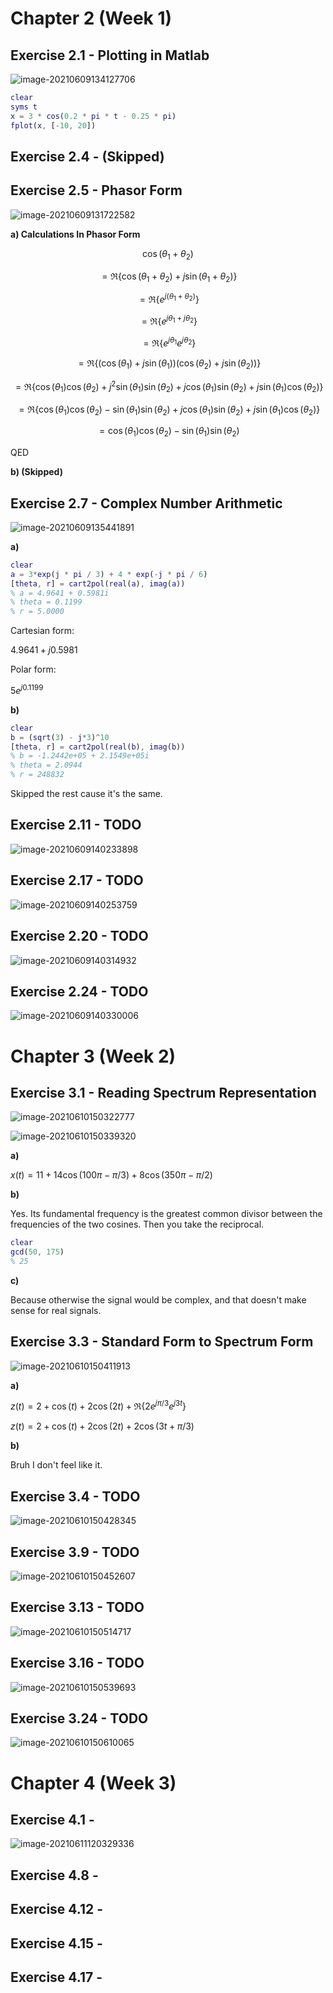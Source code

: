 # Chapter 2 (Week 1)

## Exercise 2.1 - Plotting in Matlab

![image-20210609134127706](image-20210609134127706.png)

```matlab
clear
syms t
x = 3 * cos(0.2 * pi * t - 0.25 * pi)
fplot(x, [-10, 20])
```

## Exercise 2.4 - (Skipped)

## Exercise 2.5 - Phasor Form

![image-20210609131722582](image-20210609131722582.png)

**a) Calculations In Phasor Form**

$$\cos(\theta_1 +\theta_2)$$ 

$$= \Re\{\cos(\theta_1 + \theta_2) + j\sin(\theta_1 + \theta_2)\}$$ 

$$= \Re\{e^{j(\theta_1 + \theta_2)}\}$$

$$=\Re\{e^{j\theta_1 + j\theta_2}\}$$

$$=\Re\{e^{j\theta_1}e^{j\theta_2}\}$$

$$=\Re\{(\cos(\theta_1)+j\sin(\theta_1))(\cos(\theta_2)+j\sin(\theta_2))\}$$

$$=\Re\{\cos(\theta_1)\cos(\theta_2)+j^2\sin(\theta_1)\sin(\theta_2)+j\cos(\theta_1)\sin(\theta_2)+j\sin(\theta_1)\cos(\theta_2)\}$$

$$=\Re\{\cos(\theta_1)\cos(\theta_2)-\sin(\theta_1)\sin(\theta_2)+j\cos(\theta_1)\sin(\theta_2)+j\sin(\theta_1)\cos(\theta_2)\}$$

$$=\cos(\theta_1)\cos(\theta_2)-\sin(\theta_1)\sin(\theta_2)$$

QED

**b) (Skipped)**

## Exercise 2.7 - Complex Number Arithmetic

![image-20210609135441891](image-20210609135441891.png)

**a)**

```matlab
clear
a = 3*exp(j * pi / 3) + 4 * exp(-j * pi / 6)
[theta, r] = cart2pol(real(a), imag(a))
% a = 4.9641 + 0.5981i
% theta = 0.1199
% r = 5.0000
```

Cartesian form:

$4.9641 + j0.5981$

Polar form:

$5e^{j0.1199}$

**b)**

```matlab
clear
b = (sqrt(3) - j*3)^10
[theta, r] = cart2pol(real(b), imag(b))
% b = -1.2442e+05 + 2.1549e+05i
% theta = 2.0944
% r = 248832
```

Skipped the rest cause it's the same.

## Exercise 2.11 - TODO

![image-20210609140233898](image-20210609140233898.png)

## Exercise 2.17 - TODO

![image-20210609140253759](image-20210609140253759.png)

## Exercise 2.20 - TODO

![image-20210609140314932](image-20210609140314932.png)

## Exercise 2.24 - TODO

![image-20210609140330006](image-20210609140330006.png)



# Chapter 3 (Week 2)

## Exercise 3.1 - Reading Spectrum Representation

![image-20210610150322777](image-20210610150322777.png)

![image-20210610150339320](image-20210610150339320.png)

**a)**

$x(t) = 11 + 14\cos(100\pi-\pi/3)+8\cos(350\pi-\pi/2)$

**b)**

Yes. Its fundamental frequency is the greatest common divisor between the frequencies of the two cosines. Then you take the reciprocal.

```matlab
clear
gcd(50, 175)
% 25
```

**c)**

Because otherwise the signal would be complex, and that doesn't make sense for real signals.

## Exercise 3.3 - Standard Form to Spectrum Form

![image-20210610150411913](image-20210610150411913.png)

**a)**

$z(t) = 2 + \cos(t) + 2\cos(2 t) + \Re\{2 e^{j\pi/3} e^{j3t}\}$

$z(t)=2+\cos(t)+2\cos(2t)+2\cos(3t+\pi/3)$

**b)**

Bruh I don't feel like it.

## Exercise 3.4 - TODO

![image-20210610150428345](image-20210610150428345.png)



## Exercise 3.9 - TODO

![image-20210610150452607](image-20210610150452607.png)

## Exercise 3.13 - TODO

![image-20210610150514717](image-20210610150514717.png)

## Exercise 3.16 - TODO

![image-20210610150539693](image-20210610150539693.png)

## Exercise 3.24 - TODO

![image-20210610150610065](image-20210610150610065.png)

# Chapter 4 (Week 3)

## Exercise 4.1 -

![image-20210611120329336](image-20210611120329336.png)



## Exercise 4.8 -

## Exercise 4.12 -

## Exercise 4.15 -

## Exercise 4.17 -

